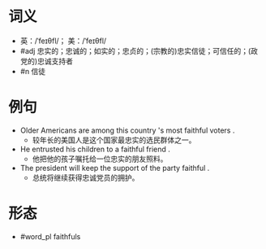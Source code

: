 # 词义
- 英：/ˈfeɪθfl/； 美：/ˈfeɪθfl/
- #adj 忠实的；忠诚的；如实的；忠贞的；(宗教的)忠实信徒；可信任的；(政党的)忠诚支持者
- #n 信徒
# 例句
- Older Americans are among this country 's most faithful voters .
	- 较年长的美国人是这个国家最忠实的选民群体之一。
- He entrusted his children to a faithful friend .
	- 他把他的孩子嘱托给一位忠实的朋友照料。
- The president will keep the support of the party faithful .
	- 总统将继续获得忠诚党员的拥护。
# 形态
- #word_pl faithfuls
